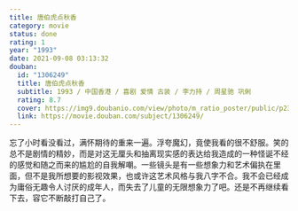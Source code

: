 ```yaml
---
title: 唐伯虎点秋香
category: movie
status: done
rating: 1
year: "1993"
date: 2021-09-08 03:13:32
douban:
  id: "1306249"
  title: 唐伯虎点秋香
  subtitle: 1993 / 中国香港 / 喜剧 爱情 古装 / 李力持 / 周星驰 巩俐
  rating: 8.7
  cover: https://img9.doubanio.com/view/photo/m_ratio_poster/public/p2357915564.jpg
  link: https://movie.douban.com/subject/1306249/
---
```


忘了小时看没看过，满怀期待的重来一遍。浮夸魔幻，竟使我看的很不舒服。笑的总不是剧情的精妙，而是对这无厘头和抽离现实感的表达给我造成的一种怪诞不经的感觉和随之而来的尴尬的自我解嘲。一些镜头是有一些想象力和艺术偏执在里面，但不是我所想要的影视效果，也或许这艺术风格与我八字不合。我不会已经成为庸俗无趣令人讨厌的成年人，而失去了儿童的无限想象力了吧。还是不再继续看下去，容它不断敲打自己了。